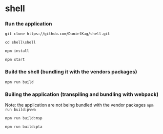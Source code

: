 # shell

### Run the application

`git clone https://github.com/DanielKag/shell.git`

`cd shell\shell`

`npm install`

`npm start`


### Build the shell (bundling it with the vendors packages)
`npm run build`

### Builing the application (transpiling and bundling with webpack)
Note: the application are not being bundled with the vendor packages
`npm run build:pvwa`

`npm run build:msp`

`npm run build:pta`

